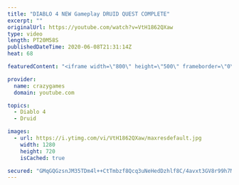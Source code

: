 ```yaml
---
title: "DIABLO 4 NEW Gameplay DRUID QUEST COMPLETE"
excerpt: ""
originalUrl: https://youtube.com/watch?v=VtH1862QXaw
type: video
length: PT20M58S
publishedDateTime: 2020-06-08T21:31:14Z
heat: 68

featuredContent: "<iframe width=\"800\" height=\"500\" frameborder=\"0\" src=\"https://www.youtube.com/embed/VtH1862QXaw\" allow=\"accelerometer; autoplay; encrypted-media; gyroscope; picture-in-picture\" allowfullscreen></iframe>"

provider:
  name: crazygames
  domain: youtube.com

topics:
  - Diablo 4
  - Druid

images:
  - url: https://i.ytimg.com/vi/VtH1862QXaw/maxresdefault.jpg
    width: 1280
    height: 720
    isCached: true

secured: "GMqGQGzsnJM35TDm4l++CtTmbzf8Qcq3uNeHedDzhlf8C/4avxt3GV8r99h7MB1aQApTxBgq/JhYBdcMkoJI9kXU08+IF8ZlcTpdMJ5aBL4VLgdMPohiJINO/ffY54sb7MT9ummtMJvKH49JDB4ebFV5ccXzyXqamqLP/mah0+tJIrmLwMbd//ErrlTUG+/0sr9Qw9mY1fviFzqNZxXx0TENrnDiX++J8mpC4upfTV+jVWzorO+cO3KGfbfsLYh7mKMI4YPZJKD9VI/KfoIHlWEKXhQsY1kSeY5Y+13IK3cOgC+2leT0Rwt2noo0/oSP/XacoFSTle+Xk8gcLxIrtCRz9vAE5RlWo9jfRnQtmSk4J0wfE4zkJa4oRCegyiGcAXXzhSkuSSD4bjo2CfG8h5OZRVn8sx8c8bVgKRJXAAc=;qOHpKM53Ee2yNYvkDh+ynQ=="
---
```


